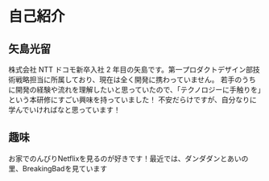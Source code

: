 # 自己紹介

## 矢島光留

株式会社 NTT ドコモ新卒入社 2 年目の矢島です。第一プロダクトデザイン部技術戦略担当に所属しており、現在は全く開発に携わっていません。
若手のうちに開発の経験や流れを理解したいと思っていたので、「テクノロジーに手触りを」という本研修にすごい興味を持っていました！
不安だらけですが、自分なりに学んでいければなと思っています！

## 趣味

お家でのんびりNetflixを見るのが好きです！最近では、ダンダダンとあいの里、BreakingBadを見ています



